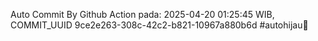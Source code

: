 Auto Commit By Github Action pada: 2025-04-20 01:25:45 WIB, COMMIT_UUID 9ce2e263-308c-42c2-b821-10967a880b6d #autohijau🗿
